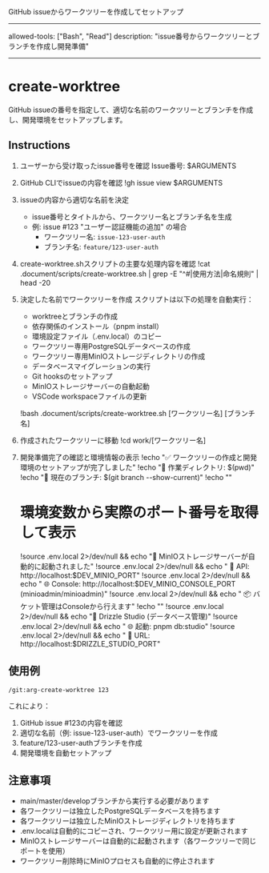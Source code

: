 GitHub issueからワークツリーを作成してセットアップ

---

allowed-tools: ["Bash", "Read"]
description: "issue番号からワークツリーとブランチを作成し開発準備"

---

# create-worktree

GitHub issueの番号を指定して、適切な名前のワークツリーとブランチを作成し、開発環境をセットアップします。

## Instructions

1. ユーザーから受け取ったissue番号を確認
   Issue番号: $ARGUMENTS

2. GitHub CLIでissueの内容を確認
   !gh issue view $ARGUMENTS

3. issueの内容から適切な名前を決定
   - issue番号とタイトルから、ワークツリー名とブランチ名を生成
   - 例: issue #123 "ユーザー認証機能の追加" の場合
     - ワークツリー名: `issue-123-user-auth`
     - ブランチ名: `feature/123-user-auth`

4. create-worktree.shスクリプトの主要な処理内容を確認
   !cat .document/scripts/create-worktree.sh | grep -E "^#|使用方法|命名規則" | head -20

5. 決定した名前でワークツリーを作成
   スクリプトは以下の処理を自動実行：
   - worktreeとブランチの作成
   - 依存関係のインストール（pnpm install）
   - 環境設定ファイル（.env.local）のコピー
   - ワークツリー専用PostgreSQLデータベースの作成
   - ワークツリー専用MinIOストレージディレクトリの作成
   - データベースマイグレーションの実行
   - Git hooksのセットアップ
   - MinIOストレージサーバーの自動起動
   - VSCode workspaceファイルの更新

   !bash .document/scripts/create-worktree.sh [ワークツリー名] [ブランチ名]

6. 作成されたワークツリーに移動
   !cd work/[ワークツリー名]

7. 開発準備完了の確認と環境情報の表示
   !echo "✅ ワークツリーの作成と開発環境のセットアップが完了しました"
   !echo "📁 作業ディレクトリ: $(pwd)"
   !echo "🌿 現在のブランチ: $(git branch --show-current)"
   !echo ""
   
   # 環境変数から実際のポート番号を取得して表示
   !source .env.local 2>/dev/null && echo "🚀 MinIOストレージサーバーが自動的に起動されました"
   !source .env.local 2>/dev/null && echo "   📡 API: http://localhost:$DEV_MINIO_PORT"
   !source .env.local 2>/dev/null && echo "   🌐 Console: http://localhost:$DEV_MINIO_CONSOLE_PORT (minioadmin/minioadmin)"
   !source .env.local 2>/dev/null && echo "   📦 バケット管理はConsoleから行えます"
   !echo ""
   !source .env.local 2>/dev/null && echo "🎨 Drizzle Studio (データベース管理)"
   !source .env.local 2>/dev/null && echo "   🌐 起動: pnpm db:studio"
   !source .env.local 2>/dev/null && echo "   📡 URL: http://localhost:$DRIZZLE_STUDIO_PORT"

## 使用例

```
/git:arg-create-worktree 123
```

これにより：

1. GitHub issue #123の内容を確認
2. 適切な名前（例: issue-123-user-auth）でワークツリーを作成
3. feature/123-user-authブランチを作成
4. 開発環境を自動セットアップ

## 注意事項

- main/master/developブランチから実行する必要があります
- 各ワークツリーは独立したPostgreSQLデータベースを持ちます
- 各ワークツリーは独立したMinIOストレージディレクトリを持ちます
- .env.localは自動的にコピーされ、ワークツリー用に設定が更新されます
- MinIOストレージサーバーは自動的に起動されます（各ワークツリーで同じポートを使用）
- ワークツリー削除時にMinIOプロセスも自動的に停止されます
